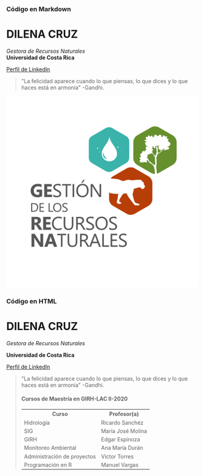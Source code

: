 ### Código en Markdown

# DILENA CRUZ
*Gestora de Recursos Naturales*  
**Universidad de Costa Rica**

[Perfil de LinkedIn](https://www.linkedin.com/in/dilenacruz/)

>"La felicidad aparece cuando lo que piensas, lo que dices y lo que haces está en armonía"
>-Gandhi.

![GERENA](https://github.com/DilenaCruz/Practica_Markdown/blob/master/Im%C3%A1genes/Identificador%20gr%C3%A1fico%20GERENA-04.png)

<h3> Código en HTML </h3>

<h1> DILENA CRUZ </h1>
<em> Gestora de Recursos Naturales </em>

<strong> Universidad de Costa Rica </strong>

<a href="https://www.linkedin.com/in/dilenacruz/"> Perfil de LinkedIn </a>
  
<blockquote> "La felicidad aparece cuando lo que piensas, lo que dices y lo que haces está en armonía"
  -Gandhi.
</bloxkquote>

<h4> Cursos de Maestría en GIRH-LAC II-2020 </h4>
<table>
  <tr><th>Curso</th><th>Profesor(a)</th></tr>
  <tr><td>Hidrología</td><td>Ricardo Sanchéz</td></tr>
  <tr><td>SIG</td><td>María José Molina</td></tr>
  <tr><td>GIRH</td><td>Edgar Espinoza</td></tr>
  <tr><td>Monitoreo Ambiental</td><td>Ana María Durán</td></tr>
  <tr><td>Administración de proyectos</td><td>Victor Torres</td></tr>
  <tr><td>Programación en R</td><td>Manuel Vargas</td></tr>
</table>
